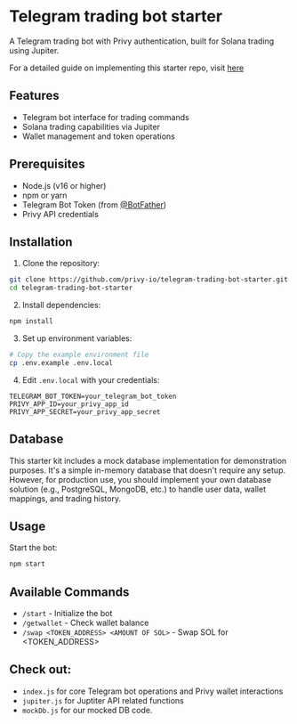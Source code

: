 # Telegram trading bot starter

A Telegram trading bot with Privy authentication, built for Solana trading using Jupiter. 

For a detailed guide on implementing this starter repo, visit [here](https://docs.privy.io/recipes/react/telegram-trading-guide)

## Features

- Telegram bot interface for trading commands
- Solana trading capabilities via Jupiter
- Wallet management and token operations

## Prerequisites

- Node.js (v16 or higher)
- npm or yarn
- Telegram Bot Token (from [@BotFather](https://t.me/BotFather))
- Privy API credentials

## Installation

1. Clone the repository:
```bash
git clone https://github.com/privy-io/telegram-trading-bot-starter.git
cd telegram-trading-bot-starter
```

2. Install dependencies:
```bash
npm install
```

3. Set up environment variables:
```bash
# Copy the example environment file
cp .env.example .env.local
```

4. Edit `.env.local` with your credentials:
```env
TELEGRAM_BOT_TOKEN=your_telegram_bot_token
PRIVY_APP_ID=your_privy_app_id
PRIVY_APP_SECRET=your_privy_app_secret
```

## Database

This starter kit includes a mock database implementation for demonstration purposes. It's a simple in-memory database that doesn't require any setup. However, for production use, you should implement your own database solution (e.g., PostgreSQL, MongoDB, etc.) to handle user data, wallet mappings, and trading history.

## Usage

Start the bot:
```bash
npm start
```

## Available Commands

- `/start` - Initialize the bot
- `/getwallet` - Check wallet balance
- `/swap <TOKEN_ADDRESS> <AMOUNT OF SOL>` - Swap SOL for <TOKEN_ADDRESS>

## Check out:
- `index.js` for core Telegram bot operations and Privy wallet interactions
- `jupiter.js` for Juptiter API related functions
- `mockDb.js` for our mocked DB code. 
